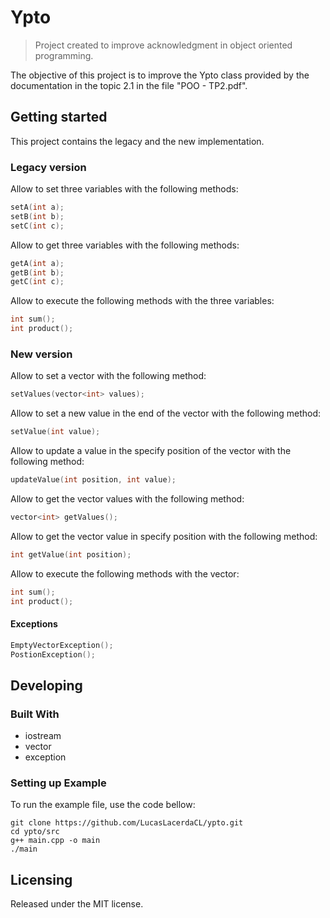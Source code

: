 # Ypto
> Project created to improve acknowledgment in object oriented programming.

The objective of this project is to improve the Ypto class provided by the documentation in the topic 2.1 in the file "POO - TP2.pdf".

## Getting started

This project contains the legacy and the new implementation.

### Legacy version

Allow to set three variables with the following methods:
```c
setA(int a);
setB(int b);
setC(int c);
 ```

Allow to get three variables with the following methods:
```c
getA(int a);
getB(int b);
getC(int c);
```

Allow to execute the following methods with the three variables:
```c
int sum();
int product();
```

### New version

Allow to set a vector with the following method:
```c
setValues(vector<int> values);
```

Allow to set a new value in the end of the vector with the following method:
```c
setValue(int value);
```

Allow to update a value in the specify position of the vector with the following method:
```c
updateValue(int position, int value);
```

Allow to get the vector values with the following method:
```c
vector<int> getValues();
```

Allow to get the vector value in specify position with the following method:
```c
int getValue(int position);
```

Allow to execute the following methods with the vector:
```c
int sum();
int product();
```

#### Exceptions
```c
EmptyVectorException();
PostionException();
```

## Developing

### Built With
 - iostream
 - vector
 - exception

### Setting up Example

To run the example file, use the code bellow:

```shell
git clone https://github.com/LucasLacerdaCL/ypto.git
cd ypto/src
g++ main.cpp -o main
./main
```

## Licensing

Released under the MIT license.